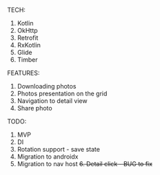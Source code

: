 TECH:
1. Kotlin
2. OkHttp
3. Retrofit
4. RxKotlin
5. Glide
6. Timber

FEATURES:
1. Downloading photos
2. Photos presentation on the grid
3. Navigation to detail view
4. Share photo

TODO:
1. MVP
2. DI
3. Rotation support - save state
4. Migration to androidx
5. Migration to nav host
~~6. Detail click - BUG to fix~~